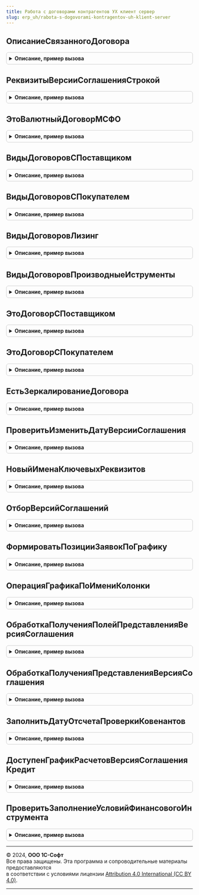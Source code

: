 ```yaml
---
title: Работа с договорами контрагентов УХ клиент сервер
slug: erp_uh/rabota-s-dogovorami-kontragentov-uh-klient-server
---
```



## ОписаниеСвязанногоДоговора
<details style="margin: 1em 0; padding: 0.5em; border: 1px solid #ccc; border-radius: 6px;">

<summary style="font-weight: bold; cursor: pointer;">Описание, пример вызова</summary>

```bsl
// Функция формирует структуру описания связанного договора
//
// Возвращаемое значение:
//  Структура - Описание связанного договора.
//
Функция ОписаниеСвязанногоДоговора() Экспорт
```

Пример вызова
```bsl
Результат = РаботаСДоговорамиКонтрагентовУХКлиентСервер.ОписаниеСвязанногоДоговора() 
```
</details>

## РеквизитыВерсииСоглашенияСтрокой
<details style="margin: 1em 0; padding: 0.5em; border: 1px solid #ccc; border-radius: 6px;">

<summary style="font-weight: bold; cursor: pointer;">Описание, пример вызова</summary>

```bsl

Функция РеквизитыВерсииСоглашенияСтрокой(Номер, Дата) Экспорт
```

Пример вызова
```bsl
Результат = РаботаСДоговорамиКонтрагентовУХКлиентСервер.РеквизитыВерсииСоглашенияСтрокой(Номер, Дата) 
```
</details>

## ЭтоВалютныйДоговорМСФО
<details style="margin: 1em 0; padding: 0.5em; border: 1px solid #ccc; border-radius: 6px;">

<summary style="font-weight: bold; cursor: pointer;">Описание, пример вызова</summary>

```bsl

Функция ЭтоВалютныйДоговорМСФО(ДоговорОбъект) Экспорт
```

Пример вызова
```bsl
Результат = РаботаСДоговорамиКонтрагентовУХКлиентСервер.ЭтоВалютныйДоговорМСФО(ДоговорОбъект) 
```
</details>

## ВидыДоговоровСПоставщиком
<details style="margin: 1em 0; padding: 0.5em; border: 1px solid #ccc; border-radius: 6px;">

<summary style="font-weight: bold; cursor: pointer;">Описание, пример вызова</summary>

```bsl

Функция ВидыДоговоровСПоставщиком() Экспорт
```

Пример вызова
```bsl
Результат = РаботаСДоговорамиКонтрагентовУХКлиентСервер.ВидыДоговоровСПоставщиком() 
```
</details>

## ВидыДоговоровСПокупателем
<details style="margin: 1em 0; padding: 0.5em; border: 1px solid #ccc; border-radius: 6px;">

<summary style="font-weight: bold; cursor: pointer;">Описание, пример вызова</summary>

```bsl

Функция ВидыДоговоровСПокупателем() Экспорт
```

Пример вызова
```bsl
Результат = РаботаСДоговорамиКонтрагентовУХКлиентСервер.ВидыДоговоровСПокупателем() 
```
</details>

## ВидыДоговоровЛизинг
<details style="margin: 1em 0; padding: 0.5em; border: 1px solid #ccc; border-radius: 6px;">

<summary style="font-weight: bold; cursor: pointer;">Описание, пример вызова</summary>

```bsl

Функция ВидыДоговоровЛизинг() Экспорт
```

Пример вызова
```bsl
Результат = РаботаСДоговорамиКонтрагентовУХКлиентСервер.ВидыДоговоровЛизинг() 
```
</details>

## ВидыДоговоровПроизводныеИструменты
<details style="margin: 1em 0; padding: 0.5em; border: 1px solid #ccc; border-radius: 6px;">

<summary style="font-weight: bold; cursor: pointer;">Описание, пример вызова</summary>

```bsl

Функция ВидыДоговоровПроизводныеИструменты() Экспорт
```

Пример вызова
```bsl
Результат = РаботаСДоговорамиКонтрагентовУХКлиентСервер.ВидыДоговоровПроизводныеИструменты() 
```
</details>

## ЭтоДоговорСПоставщиком
<details style="margin: 1em 0; padding: 0.5em; border: 1px solid #ccc; border-radius: 6px;">

<summary style="font-weight: bold; cursor: pointer;">Описание, пример вызова</summary>

```bsl

Функция ЭтоДоговорСПоставщиком(ВидДоговораУХ) Экспорт
```

Пример вызова
```bsl
Результат = РаботаСДоговорамиКонтрагентовУХКлиентСервер.ЭтоДоговорСПоставщиком(ВидДоговораУХ) 
```
</details>

## ЭтоДоговорСПокупателем
<details style="margin: 1em 0; padding: 0.5em; border: 1px solid #ccc; border-radius: 6px;">

<summary style="font-weight: bold; cursor: pointer;">Описание, пример вызова</summary>

```bsl

Функция ЭтоДоговорСПокупателем(ВидДоговораУХ) Экспорт
```

Пример вызова
```bsl
Результат = РаботаСДоговорамиКонтрагентовУХКлиентСервер.ЭтоДоговорСПокупателем(ВидДоговораУХ) 
```
</details>

## ЕстьЗеркалированиеДоговора
<details style="margin: 1em 0; padding: 0.5em; border: 1px solid #ccc; border-radius: 6px;">

<summary style="font-weight: bold; cursor: pointer;">Описание, пример вызова</summary>

```bsl

Функция ЕстьЗеркалированиеДоговора(ВидДоговораУХ) Экспорт
```

Пример вызова
```bsl
Результат = РаботаСДоговорамиКонтрагентовУХКлиентСервер.ЕстьЗеркалированиеДоговора(ВидДоговораУХ) 
```
</details>

## ПроверитьИзменитьДатуВерсииСоглашения
<details style="margin: 1em 0; padding: 0.5em; border: 1px solid #ccc; border-radius: 6px;">

<summary style="font-weight: bold; cursor: pointer;">Описание, пример вызова</summary>

```bsl

Процедура ПроверитьИзменитьДатуВерсииСоглашения(ЭтоПерваяВерсия, ДатаНачалаДействия, ДатаВерсииСоглашения) Экспорт
```

Пример вызова
```bsl
РаботаСДоговорамиКонтрагентовУХКлиентСервер.ПроверитьИзменитьДатуВерсииСоглашения(ЭтоПерваяВерсия, ДатаНачалаДействия, ДатаВерсииСоглашения) 
```
</details>

## НовыйИменаКлючевыхРеквизитов
<details style="margin: 1em 0; padding: 0.5em; border: 1px solid #ccc; border-radius: 6px;">

<summary style="font-weight: bold; cursor: pointer;">Описание, пример вызова</summary>

```bsl

Функция НовыйИменаКлючевыхРеквизитов() Экспорт
```

Пример вызова
```bsl
Результат = РаботаСДоговорамиКонтрагентовУХКлиентСервер.НовыйИменаКлючевыхРеквизитов() 
```
</details>

## ОтборВерсийСоглашений
<details style="margin: 1em 0; padding: 0.5em; border: 1px solid #ccc; border-radius: 6px;">

<summary style="font-weight: bold; cursor: pointer;">Описание, пример вызова</summary>

```bsl

Функция ОтборВерсийСоглашений(Объект) Экспорт
```

Пример вызова
```bsl
Результат = РаботаСДоговорамиКонтрагентовУХКлиентСервер.ОтборВерсийСоглашений(Объект) 
```
</details>

## ФормироватьПозицииЗаявокПоГрафику
<details style="margin: 1em 0; padding: 0.5em; border: 1px solid #ccc; border-radius: 6px;">

<summary style="font-weight: bold; cursor: pointer;">Описание, пример вызова</summary>

```bsl

// Проверяет необходимость формировать платежные позиции по графику
//
// Параметры:
//  Объект	 - ДокументСсылка.ВерсияСоглашенияКоммерческийДоговор и ост. - документ для которого проверяется необходимость формировать позиции по графику
//
// Возвращаемое значение:
//   - Булево
//
Функция ФормироватьПозицииЗаявокПоГрафику(Объект) Экспорт
```

Пример вызова
```bsl
Результат = РаботаСДоговорамиКонтрагентовУХКлиентСервер.ФормироватьПозицииЗаявокПоГрафику(Объект) 
```
</details>

## ОперацияГрафикаПоИмениКолонки
<details style="margin: 1em 0; padding: 0.5em; border: 1px solid #ccc; border-radius: 6px;">

<summary style="font-weight: bold; cursor: pointer;">Описание, пример вызова</summary>

```bsl

Функция ОперацияГрафикаПоИмениКолонки(ИмяКолонки, ОписаниеГрафика) Экспорт
```

Пример вызова
```bsl
Результат = РаботаСДоговорамиКонтрагентовУХКлиентСервер.ОперацияГрафикаПоИмениКолонки(ИмяКолонки, ОписаниеГрафика) 
```
</details>

## ОбработкаПолученияПолейПредставленияВерсияСоглашения
<details style="margin: 1em 0; padding: 0.5em; border: 1px solid #ccc; border-radius: 6px;">

<summary style="font-weight: bold; cursor: pointer;">Описание, пример вызова</summary>

```bsl

Процедура ОбработкаПолученияПолейПредставленияВерсияСоглашения(Поля, СтандартнаяОбработка) Экспорт
```

Пример вызова
```bsl
РаботаСДоговорамиКонтрагентовУХКлиентСервер.ОбработкаПолученияПолейПредставленияВерсияСоглашения(Поля, СтандартнаяОбработка) 
```
</details>

## ОбработкаПолученияПредставленияВерсияСоглашения
<details style="margin: 1em 0; padding: 0.5em; border: 1px solid #ccc; border-radius: 6px;">

<summary style="font-weight: bold; cursor: pointer;">Описание, пример вызова</summary>

```bsl

Процедура ОбработкаПолученияПредставленияВерсияСоглашения(Данные, Представление, СтандартнаяОбработка) Экспорт
```

Пример вызова
```bsl
РаботаСДоговорамиКонтрагентовУХКлиентСервер.ОбработкаПолученияПредставленияВерсияСоглашения(Данные, Представление, СтандартнаяОбработка) 
```
</details>

## ЗаполнитьДатуОтсчетаПроверкиКовенантов
<details style="margin: 1em 0; padding: 0.5em; border: 1px solid #ccc; border-radius: 6px;">

<summary style="font-weight: bold; cursor: pointer;">Описание, пример вызова</summary>

```bsl

// Процедура - Заполняет дату отсчета проверки ковенантов
//
// Параметры:
//  Объект						 - ДокументОбъект.ВерсияСоглашенияКредит
//  ДатаНачалаДействияДоговора	 - Дата - дата начала действия договора контрагента
//
Процедура ЗаполнитьДатуОтсчетаПроверкиКовенантов(Объект, ДатаНачалаДействияДоговора) Экспорт
```

Пример вызова
```bsl
РаботаСДоговорамиКонтрагентовУХКлиентСервер.ЗаполнитьДатуОтсчетаПроверкиКовенантов(Объект, ДатаНачалаДействияДоговора) 
```
</details>

## ДоступенГрафикРасчетовВерсияСоглашенияКредит
<details style="margin: 1em 0; padding: 0.5em; border: 1px solid #ccc; border-radius: 6px;">

<summary style="font-weight: bold; cursor: pointer;">Описание, пример вызова</summary>

```bsl

Функция ДоступенГрафикРасчетовВерсияСоглашенияКредит(ВидДоговораУХ) Экспорт
```

Пример вызова
```bsl
Результат = РаботаСДоговорамиКонтрагентовУХКлиентСервер.ДоступенГрафикРасчетовВерсияСоглашенияКредит(ВидДоговораУХ) 
```
</details>

## ПроверитьЗаполнениеУсловийФинансовогоИнструмента
<details style="margin: 1em 0; padding: 0.5em; border: 1px solid #ccc; border-radius: 6px;">

<summary style="font-weight: bold; cursor: pointer;">Описание, пример вызова</summary>

```bsl

Функция ПроверитьЗаполнениеУсловийФинансовогоИнструмента(Форма) Экспорт
```

Пример вызова
```bsl
Результат = РаботаСДоговорамиКонтрагентовУХКлиентСервер.ПроверитьЗаполнениеУсловийФинансовогоИнструмента(Форма) 
```
</details>

---

© 2024, **ООО 1С-Софт**  
Все права защищены. Эта программа и сопроводительные материалы предоставляются  
в соответствии с условиями лицензии [Attribution 4.0 International (CC BY 4.0)](https://creativecommons.org/licenses/by/4.0/legalcode).

---

